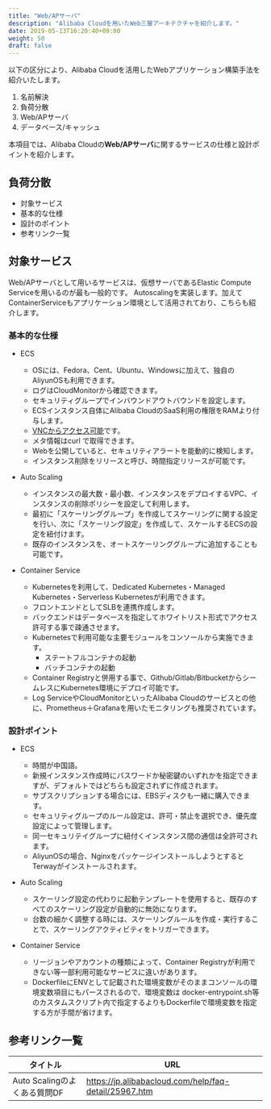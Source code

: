 ```yaml
---
title: "Web/APサーバ"
description: "Alibaba Cloudを用いたWeb三層アーキテクチャを紹介します。"
date: 2019-05-13T16:20:40+09:00
weight: 50
draft: false
---
```


以下の区分により、Alibaba Cloudを活用したWebアプリケーション構築手法を紹介いたします。

1. 名前解決
1. 負荷分散
1. Web/APサーバ
1. データベース/キャッシュ

本項目では、Alibaba Cloudの<b>Web/APサーバ</b>に関するサービスの仕様と設計ポイントを紹介します。

## 負荷分散
 - 対象サービス
 - 基本的な仕様
 - 設計のポイント
 - 参考リンク一覧

## 対象サービス
Web/APサーバとして用いるサービスは、仮想サーバであるElastic Compute Serviceを用いるのが最も一般的です。
Autoscalingを実装します。加えてContainerServiceもアプリケーション環境として活用されており、こちらも紹介します。
 
### 基本的な仕様
- ECS
  - OSには、Fedora、Cent、Ubuntu、Windowsに加えて、独自のAliyunOSも利用できます。
  - ログはCloudMonitorから確認できます。
  - セキュリティグループでインバウンドアウトバウンドを設定します。
  - ECSインスタンス自体にAlibaba CloudのSaaS利用の権限をRAMより付与します。
  - [VNCからアクセス可能](https://jp.alibabacloud.com/help/doc-detail/25433.htm)です。
  - メタ情報はcurl で取得できます。
  - Webを公開していると、セキュリティアラートを能動的に検知します。
  - インスタンス削除をリリースと呼び、時間指定リリースが可能です。

- Auto Scaling
  - インスタンスの最大数・最小数、インスタンスをデプロイするVPC、インスタンスの削除ポリシーを設定して利用します。
  - 最初に「スケーリンググループ」を作成してスケーリングに関する設定を行い、次に「スケーリング設定」を作成して、スケールするECSの設定を紐付けます。
  - 既存のインスタンスを、オートスケーリンググループに追加することも可能です。
 
- Container Service
  - Kubernetesを利用して、Dedicated Kubernetes・Managed Kubernetes・Serverless Kubernetesが利用できます。
  - フロントエンドとしてSLBを連携作成します。
  - バックエンドはデータベースを指定してホワイトリスト形式でアクセス許可する事で疎通させます。
  - Kubernetesで利用可能な主要モジュールをコンソールから実施できます。
    - ステートフルコンテナの起動
    - バッチコンテナの起動
  - Container Registryと併用する事で、Github/Gitlab/BitbucketからシームレスにKubernetes環境にデプロイ可能です。
  - Log ServiceやCloudMonitorといったAlibaba Cloudのサービスとの他に、Prometheus＋Grafanaを用いたモニタリングも推奨されています。
  
### 設計ポイント
- ECS
  - 時間が中国語。
  - 新規インスタンス作成時にパスワードか秘密鍵のいずれかを指定できますが、デフォルトではどちらも設定されずに作成されます。
  - サブスクリプションする場合には、EBSディスクも一緒に購入できます。
  - セキュリティグループのルール設定は、許可・禁止を選択でき、優先度設定によって管理します。
  - 同一セキュリテイグループに紐付くインスタンス間の通信は全許可されます。
  - AliyunOSの場合、NginxをパッケージインストールしようとするとTerwayがインストールされます。

- Auto Scaling
  - スケーリング設定の代わりに起動テンプレートを使用すると、既存のすべてのスケーリング設定が自動的に無効になります。
  - 台数の細かく調整する時には、スケーリングルールを作成・実行することで、スケーリングアクティビティをトリガーできます。

- Container Service
  - リージョンやアカウントの種類によって、Container Registryが利用できない等一部利用可能なサービスに違いがあります。
  - DockerfileにENVとして記載された環境変数がそのままコンソールの環境変数項目にもパースされるので、環境変数は
    docker-entrypoint.sh等のカスタムスクリプト内で指定するよりもDockerfileで環境変数を指定する方が手間が省けます。

## 参考リンク一覧
|タイトル|URL|
| ---- | ---- |
|Auto Scalingのよくある質問DF|https://jp.alibabacloud.com/help/faq-detail/25967.htm|

